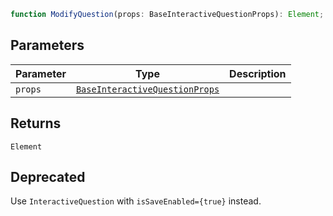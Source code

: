 ```ts
function ModifyQuestion(props: BaseInteractiveQuestionProps): Element;
```

## Parameters

| Parameter | Type                                                              | Description |
| --------- | ----------------------------------------------------------------- | ----------- |
| `props`   | [`BaseInteractiveQuestionProps`](BaseInteractiveQuestionProps.md) |             |

## Returns

`Element`

## Deprecated

Use `InteractiveQuestion` with `isSaveEnabled={true}` instead.
